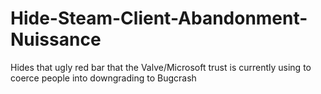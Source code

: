 # Hide-Steam-Client-Abandonment-Nuissance
Hides that ugly red bar that the Valve/Microsoft trust is currently using to coerce people into downgrading to Bugcrash
